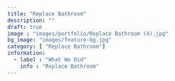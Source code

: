 ```yaml
---
title: "Replace Bathroom"
description: ""
draft: true
image : "images/portfolio/Replace Bathroom (4).jpg"
bg_image: "images/feature-bg.jpg"
category: [ "Replace Bathroom"]
information:
  - label : "What We Did"
    info : "Replace Bathroom"
---
```




